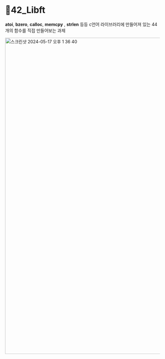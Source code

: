 # 📜42_Libft

<strong>atoi</strong>, <strong>bzero</strong>, <strong>calloc</strong>, <strong>memcpy</strong> , <strong>strlen</strong> 등등 c언어 라이브러리에 만들어져 있는 44개의 함수를 직접 만들어보는 과제

<img width="1026" alt="스크린샷 2024-05-17 오후 1 36 40" src="https://github.com/exceed96/Personal_42Libft/assets/90549959/4b05dcae-4cb2-4910-b16d-fe67d65aea6f">
